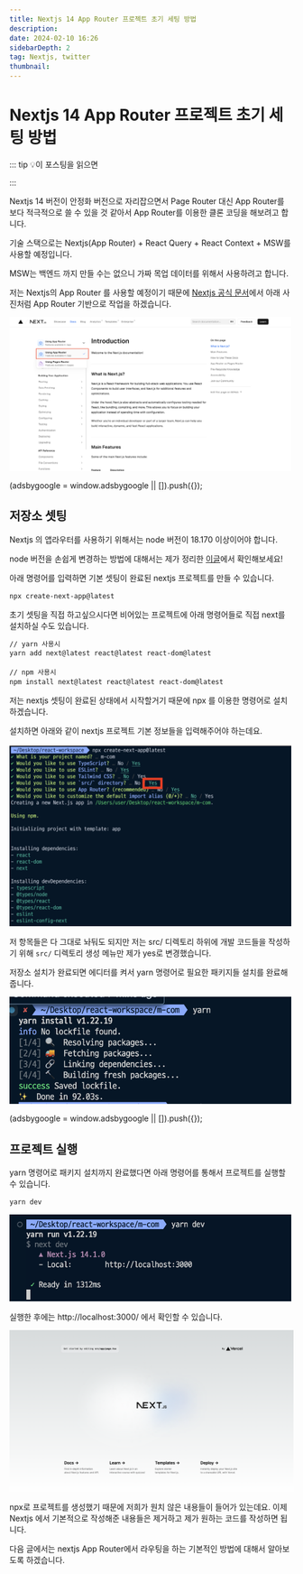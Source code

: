 ```yaml
---
title: Nextjs 14 App Router 프로젝트 초기 세팅 방법
description:
date: 2024-02-10 16:26
sidebarDepth: 2
tag: Nextjs, twitter
thumbnail:
---
```


# Nextjs 14 App Router 프로젝트 초기 세팅 방법

::: tip 💡이 포스팅을 읽으면

:::

Nextjs 14 버전이 안정화 버전으로 자리잡으면서 Page Router 대신 App Router를 보다 적극적으로 쓸 수 있을 것 같아서 App Router를 이용한 클론 코딩을 해보려고 합니다.

기술 스택으로는 Nextjs(App Router) + React Query + React Context + MSW를 사용할 예정입니다.

MSW는 백엔드 까지 만들 수는 없으니 가짜 목업 데이터를 위해서 사용하려고 합니다.

저는 Nextjs의 App Router 를 사용할 예정이기 때문에 [Nextjs 공식 문서](https://nextjs.org/docs)에서 아래 사진처럼 App Router 기반으로 작업을 하겠습니다.

<img src="./img/1.png" width="500" />

<!-- ui-log 수평형 -->

<ins class="adsbygoogle"
     style="display:block"
     data-ad-client="ca-pub-4877378276818686"
     data-ad-slot="9743150776"
     data-ad-format="auto"
     data-full-width-responsive="true"></ins>
<component is="script">
(adsbygoogle = window.adsbygoogle || []).push({});
</component>

## 저장소 셋팅

Nextjs 의 앱라우터를 사용하기 위해서는 node 버전이 18.170 이상이어야 합니다.

node 버전을 손쉽게 변경하는 방법에 대해서는 제가 정리한 [이글](https://ui-log.github.io/docs/Setting/2024-02-10-nvm-%E1%84%89%E1%85%A1%E1%84%8B%E1%85%AD%E1%86%BC%E1%84%92%E1%85%A2%E1%84%89%E1%85%A5-node-%E1%84%87%E1%85%A5%E1%84%8C%E1%85%A5%E1%86%AB-%E1%84%89%E1%85%B1%E1%86%B8%E1%84%80%E1%85%A6-%E1%84%87%E1%85%A1%E1%84%81%E1%85%AE%E1%84%82%E1%85%B3%E1%86%AB-%E1%84%87%E1%85%A1%E1%86%BC%E1%84%87%E1%85%A5%E1%86%B8/)에서 확인해보세요!

아래 명령어를 입력하면 기본 셋팅이 완료된 nextjs 프로젝트를 만들 수 있습니다.

```bash
npx create-next-app@latest
```

초기 셋팅을 직접 하고싶으시다면 비어있는 프로젝트에 아래 명령어들로 직접 next를 설치하실 수도 있습니다.

```bash
// yarn 사용시
yarn add next@latest react@latest react-dom@latest

// npm 사용시
npm install next@latest react@latest react-dom@latest
```

저는 nextjs 셋팅이 완료된 상태에서 시작할거기 때문에 npx 를 이용한 명령어로 설치하겠습니다.

설치하면 아래와 같이 nextjs 프로젝트 기본 정보들을 입력해주어야 하는데요.

<img src="./img/2.png" width="500" />

저 항목들은 다 그대로 놔둬도 되지만 저는 src/ 디렉토리 하위에 개발 코드들을 작성하기 위해 `src/` 디렉토리 생성 메뉴만 제가 yes로 변경했습니다.

저장소 설치가 완료되면 에디터를 켜서 yarn 명령어로 필요한 패키지들 설치를 완료해줍니다.

<img src="./img/3.png" width="500" />

<!-- ui-log 수평형 -->

<ins class="adsbygoogle"
     style="display:block"
     data-ad-client="ca-pub-4877378276818686"
     data-ad-slot="9743150776"
     data-ad-format="auto"
     data-full-width-responsive="true"></ins>
<component is="script">
(adsbygoogle = window.adsbygoogle || []).push({});
</component>

## 프로젝트 실행

yarn 명령어로 패키지 설치까지 완료했다면 아래 명령어를 통해서 프로젝트를 실행할 수 있습니다.

```bash
yarn dev
```

<img src="./img/4.png" width="500" />

실행한 후에는 http://localhost:3000/ 에서 확인할 수 있습니다.

![Alt text](./img/5.png)

npx로 프로젝트를 생성했기 때문에 저희가 원치 않은 내용들이 들어가 있는데요. 이제 Nextjs 에서 기본적으로 작성해준 내용들은 제거하고 제가 원하는 코드를 작성하면 됩니다.

다음 글에서는 nextjs App Router에서 라우팅을 하는 기본적인 방법에 대해서 알아보도록 하겠습니다.
